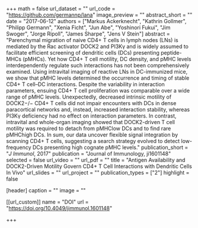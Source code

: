 +++
math = false
url_dataset = ""
url_code = "https://github.com/germannp/lana"
image_preview = ""
abstract_short = ""
date = "2017-06-12"
authors = ["Markus Ackerknecht", "Kathrin Gollmer", "Philipp Germann", "Xenia Ficht", "Jun Abe", "Yoshinori Fukui", "Jim Swoger", "Jorge Ripoll", "James Sharpe", "Jens V Stein"]
abstract = "Parenchymal migration of naive CD4+ T cells in lymph nodes (LNs) is mediated by the Rac activator DOCK2 and PI3Kγ and is widely assumed to facilitate efficient screening of dendritic cells (DCs) presenting peptide-MHCs (pMHCs). Yet how CD4+ T cell motility, DC density, and pMHC levels interdependently regulate such interactions has not been comprehensively examined. Using intravital imaging of reactive LNs in DC-immunized mice, we show that pMHC levels determined the occurrence and timing of stable CD4+ T cell–DC interactions. Despite the variability in interaction parameters, ensuing CD4+ T cell proliferation was comparable over a wide range of pMHC levels. Unexpectedly, decreased intrinsic motility of DOCK2−/− CD4+ T cells did not impair encounters with DCs in dense paracortical networks and, instead, increased interaction stability, whereas PI3Kγ deficiency had no effect on interaction parameters. In contrast, intravital and whole-organ imaging showed that DOCK2-driven T cell motility was required to detach from pMHClow DCs and to find rare pMHChigh DCs. In sum, our data uncover flexible signal integration by scanning CD4+ T cells, suggesting a search strategy evolved to detect low-frequency DCs presenting high cognate pMHC levels."
publication_short = "*J Immunol*, 2017"
publication = "Journal of Immunology, ji1601148"
selected = false
url_video = ""
url_pdf = ""
title = "Antigen Availability and DOCK2-Driven Motility Govern CD4+ T Cell Interactions with Dendritic Cells In Vivo"
url_slides = ""
url_project = ""
publication_types = ["2"]
highlight = false

[header]
  caption = ""
  image = ""

[[url_custom]]
  name = "DOI"
  url = "https://doi.org/10.4049/jimmunol.1601148"

+++

